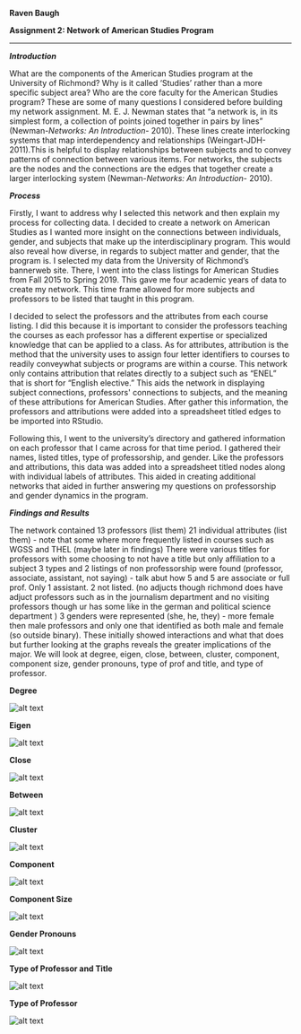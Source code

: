 **Raven Baugh**

**Assignment 2: Network of American Studies Program**

---------------------------------------------------------

***Introduction***


What are the components of the American Studies program at the University of Richmond? Why is it called ‘Studies’ rather than a more specific subject area? Who are the core faculty for the American Studies program? These are some of many questions I considered before building my network assignment. M. E. J. Newman states that “a network is, in its simplest form, a collection of points joined together in pairs by lines” (Newman-*Networks: An Introduction*- 2010). These lines create interlocking systems that map interdependency and relationships (Weingart-JDH-2011).This is helpful to display relationships between subjects and to convey patterns of connection between various items. For networks, the subjects are the nodes and the connections are the edges that together create a larger interlocking system (Newman-*Networks: An Introduction*- 2010). 


***Process***


Firstly, I want to address why I selected this network and then explain my process for collecting data. I decided to create a network on American Studies as I wanted more insight on the connections between individuals, gender, and subjects that make up the interdisciplinary program. This would also reveal how diverse, in regards to subject matter and gender, that the program is. I selected my data from the University of Richmond’s bannerweb site. There, I went into the class listings for American Studies from Fall 2015 to Spring 2019. This gave me four academic years of data to create my network. This time frame allowed for more subjects and professors to be listed that taught in this program. 

 I decided to select the professors and the attributes from each course listing. I did this because it is important to consider the professors teaching the courses as each professor has a different expertise or specialized knowledge that can be applied to a class. As for attributes, attribution is the method that the university uses to assign four letter identifiers to courses to readily conveywhat subjects or programs are within a course. This network only contains attribution that relates directly to a subject such as “ENEL” that is short for “English elective.” This aids the network in displaying subject connections, professors' connections to subjects, and the meaning of these attributions for American Studies. After gather this information, the professors and attributions were added into a spreadsheet titled edges to be imported into RStudio.
 
Following this, I went to the university’s directory and gathered information on each professor that I came across for that time period. I gathered their names, listed titles, type of professorship, and gender. Like the professors and attributions, this data was added into a spreadsheet titled nodes along with individual labels of attributes. This aided in creating additional networks that aided in further answering my questions on professorship and gender dynamics in the program.  

***Findings and Results***


The network contained 13 professors (list them) 
21 individual attributes (list them) - note that some where more frequently listed in courses such as WGSS and THEL (maybe later in findings) 
There were various titles for professors with some choosing to not have a title but only affiliation to a subject 
3 types and 2 listings of non professorship were found (professor, associate, assistant, not saying) - talk abut how 5 and 5 are associate or full prof. Only 1 assistant. 2 not listed.  (no adjucts though richmond does have adjuct professors such as in the journalism department and no visiting professors though ur has some like in the german and political science department ) 
3 genders were represented (she, he, they) - more female then male professors and only one that identified as both male and female (so outside binary). 
These initially showed interactions and what that does but further looking at the graphs reveals the greater implications of the major. We will look at degree, eigen, close, between, cluster, component, component size, gender pronouns, type of prof and title, and type of professor. 


**Degree**

![alt text](https://github.com/introdh/intro-dh2018-RavBaugh/blob/master/images/degree.PNG)

**Eigen**

![alt text](https://github.com/introdh/intro-dh2018-RavBaugh/blob/master/images/degree.PNG)

**Close**

![alt text](https://github.com/introdh/intro-dh2018-RavBaugh/blob/master/images/degree.PNG)

**Between**

![alt text](https://github.com/introdh/intro-dh2018-RavBaugh/blob/master/images/degree.PNG)

**Cluster**

![alt text](https://github.com/introdh/intro-dh2018-RavBaugh/blob/master/images/degree.PNG)

**Component**

![alt text](https://github.com/introdh/intro-dh2018-RavBaugh/blob/master/images/degree.PNG)

**Component Size**

![alt text](https://github.com/introdh/intro-dh2018-RavBaugh/blob/master/images/degree.PNG)

**Gender Pronouns**

![alt text](https://github.com/introdh/intro-dh2018-RavBaugh/blob/master/images/degree.PNG)

**Type of Professor and Title**

![alt text](https://github.com/introdh/intro-dh2018-RavBaugh/blob/master/images/degree.PNG)

**Type of Professor**

![alt text](https://github.com/introdh/intro-dh2018-RavBaugh/blob/master/images/degree.PNG)


